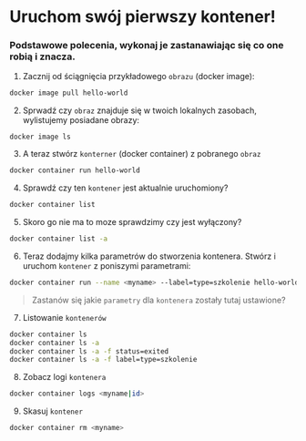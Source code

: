 # Uruchom swój pierwszy kontener!

### Podstawowe polecenia, wykonaj je zastanawiając się co one robią i znacza. 

1. Zacznij od ściągnięcia przykładowego `obrazu` (docker image):

```sh
docker image pull hello-world
```

2. Sprwadź czy `obraz` znajduje się w twoich lokalnych zasobach, wylistujemy posiadane obrazy:

```
docker image ls
```

3. A teraz stwórz `konterner` (docker container) z pobranego `obraz`

```sh
docker container run hello-world
```


4. Sprawdź czy ten `kontener` jest aktualnie uruchomiony?

```sh
docker container list
```
5. Skoro go nie ma to moze sprawdzimy czy jest wyłączony?

```sh
docker container list -a
```

6. Teraz dodajmy kilka parametrów do stworzenia kontenera. Stwórz i uruchom `kontener` z poniszymi parametrami:
```sh
docker container run --name <myname> --label=type=szkolenie hello-world
```
>Zastanów się jakie `parametry` dla `kontenera` zostały tutaj ustawione?

7. Listowanie `kontenerów`

```sh
docker container ls
docker container ls -a
docker container ls -a -f status=exited
docker container ls -a -f label=type=szkolenie
```

8. Zobacz logi `kontenera`

```sh
docker container logs <myname|id>
``` 

9. Skasuj `kontener`

```sh
docker container rm <myname>
```